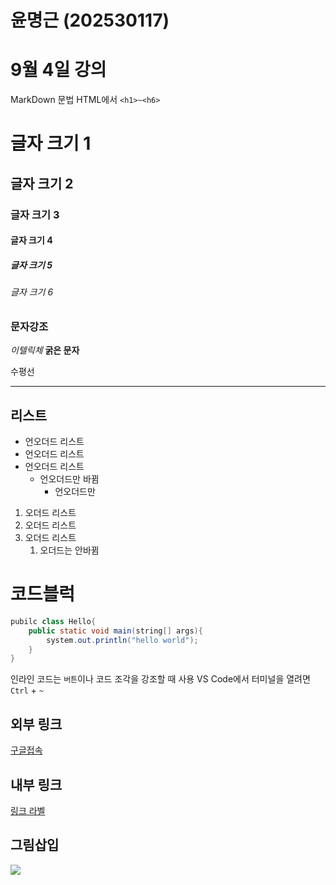 # 윤명근 (202530117)
# 9월 4일 강의

MarkDown 문법
HTML에서 `<h1>~<h6>`

# 글자 크기 1
## 글자 크기 2
### 글자 크기 3
#### 글자 크기 4
##### 글자 크기 5
###### 글자 크기 6

### 문자강조
*이텔릭체*
**굵은 문자**

수평선
***

## 리스트
* 언오더드 리스트
* 언오더드 리스트
* 언오더드 리스트
    * 언오더드만 바뀜
        * 언오더드만

1. 오더드 리스트
1. 오더드 리스트
1. 오더드 리스트
    1. 오더드는 안바뀜

# 코드블럭
``` java 
pubilc class Hello{
    public static void main(string[] args){
        system.out.println("hello world");
    }
}
```

인라인 코드는 `버튼`이나 코드 조각을 강조할 때 사용
VS Code에서 터미널을 열려면 `Ctrl` + `~`

## 외부 링크
[구글접속](https://www.google.com, "구글주소")

## 내부 링크
[링크 라벨](#코드블럭)

## 그림삽입
<img src="https://www.fitpetmall.com/wp-content/uploads/2023/10/shutterstock_1844153299-1024x683-1.png">